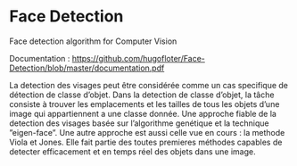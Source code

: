 # Face Detection
Face detection algorithm for Computer Vision

Documentation : https://github.com/hugofloter/Face-Detection/blob/master/documentation.pdf

La detection des visages peut être considérée
comme un cas specifique de détection de classe d’objet. Dans 
la detection de classe d’objet, la tâche consiste à trouver les
emplacements et les tailles de tous les objets d’une image qui
appartiennent a une classe donnée.
Une approche fiable de la detection des visages basée sur 
l’algorithme genétique et la technique ”eigen-face”. Une autre 
approche est aussi celle vue en cours : la methode Viola et
Jones. Elle fait partie des toutes premieres méthodes capables
de detecter efficacement et en temps réel des objets dans une image.
